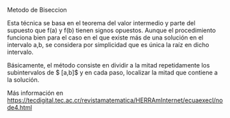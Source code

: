 Metodo de Biseccion

Esta técnica se basa en el teorema del valor intermedio y parte del supuesto que f(a) y f(b) tienen signos opuestos. Aunque el procedimiento funciona bien para el caso en el que existe más de una solución en el intervalo a,b, se considera por simplicidad que es única la raíz en dicho intervalo.

Básicamente, el método consiste en dividir a la mitad repetidamente los subintervalos de $ [a,b]$ y en cada paso, localizar la mitad que contiene a la solución.

Más información en https://tecdigital.tec.ac.cr/revistamatematica/HERRAmInternet/ecuaexecl/node4.html

